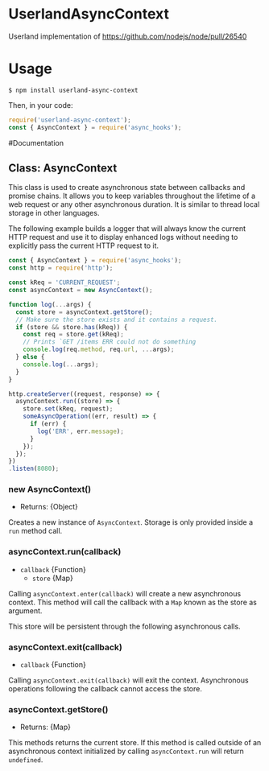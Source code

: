 # UserlandAsyncContext
Userland implementation of https://github.com/nodejs/node/pull/26540

# Usage
```shell script
$ npm install userland-async-context
```

Then, in your code:
```javascript
require('userland-async-context');
const { AsyncContext } = require('async_hooks');
```

#Documentation

## Class: AsyncContext
<!-- YAML
added: REPLACEME
-->

This class is used to create asynchronous state between callbacks and promise
chains. It allows you to keep variables throughout the lifetime of a web request
or any other asynchronous duration. It is similar to thread local storage
 in other languages.

The following example builds a logger that will always know the current HTTP
request and use it to display enhanced logs without needing to explicitly pass
the current HTTP request to it.

```js
const { AsyncContext } = require('async_hooks');
const http = require('http');

const kReq = 'CURRENT_REQUEST';
const asyncContext = new AsyncContext();

function log(...args) {
  const store = asyncContext.getStore();
  // Make sure the store exists and it contains a request.
  if (store && store.has(kReq)) {
    const req = store.get(kReq);
    // Prints `GET /items ERR could not do something
    console.log(req.method, req.url, ...args);
  } else {
    console.log(...args);
  }
}

http.createServer((request, response) => {
  asyncContext.run((store) => {
    store.set(kReq, request);
    someAsyncOperation((err, result) => {
      if (err) {
        log('ERR', err.message);
      }
    });
  });
})
.listen(8080);
```

### new AsyncContext()

* Returns: {Object}

Creates a new instance of `AsyncContext`. Storage is only provided inside a `run`
 method call.

### asyncContext.run(callback)

* `callback` {Function}
  * `store` {Map}

Calling `asyncContext.enter(callback)` will create a new asynchronous context.
This method will call the callback with a `Map` known as the store as argument.

This store will be persistent through the following asynchronous calls.

### asyncContext.exit(callback)

* `callback` {Function}

Calling `asyncContext.exit(callback)` will exit the context.
Asynchronous operations following the callback cannot access the
 store.

### asyncContext.getStore()

* Returns: {Map}

This methods returns the current store.
If this method is called  outside of an asynchronous context initialized by
calling `asyncContext.run` will return `undefined`.

